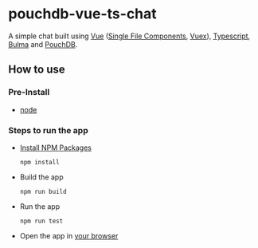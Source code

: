 # pouchdb-vue-ts-chat
A simple chat built using [Vue](https://vuejs.org/) ([Single File Components](https://vuejs.org/v2/guide/single-file-components.html), [Vuex](https://vuex.vuejs.org/en/intro.html)), [Typescript](https://github.com/Microsoft/TypeScript-Vue-Starter), [Bulma](http://bulma.io/) and [PouchDB](https://pouchdb.com/).

## How to use

### Pre-Install
- [node](https://nodejs.org/en/download/)

### Steps to run the app
- [Install NPM Packages](https://docs.npmjs.com/cli/install)
    
    ```npm install```
- Build the app

    ```npm run build```
- Run the app

    ```npm run test```
- Open the app in [your browser](http://localhost:8080/)